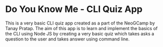 # Do You Know Me - CLI Quiz App

This is a very basic CLI quiz app created as a part of the NeoGCamp by Tanay Pratap. The aim of this app is to learn and implement the basics of the CLI using Node JS by creating a very basic quiz which takes asks a question to the user and takes answer using command line. 